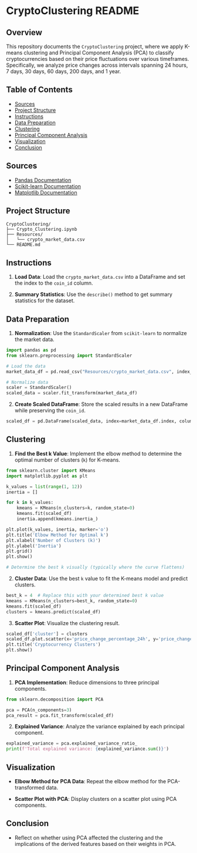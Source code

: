 # CryptoClustering README

## Overview

This repository documents the `CryptoClustering` project, where we apply K-means clustering and Principal Component Analysis (PCA) to classify cryptocurrencies based on their price fluctuations over various timeframes. Specifically, we analyze price changes across intervals spanning 24 hours, 7 days, 30 days, 60 days, 200 days, and 1 year.

## Table of Contents
- [Sources](#sources)
- [Project Structure](#project-structure)
- [Instructions](#instructions)
- [Data Preparation](#data-preparation)
- [Clustering](#clustering)
- [Principal Component Analysis](#principal-component-analysis)
- [Visualization](#visualization)
- [Conclusion](#conclusion)

## Sources
- [Pandas Documentation](https://pandas.pydata.org/docs/)
- [Scikit-learn Documentation](https://scikit-learn.org/stable/documentation.html)
- [Matplotlib Documentation](https://matplotlib.org/stable/contents.html)

## Project Structure
```
CryptoClustering/
├── Crypto_Clustering.ipynb
├── Resources/
│   └── crypto_market_data.csv
└── README.md
```

## Instructions

1. **Load Data**: Load the `crypto_market_data.csv` into a DataFrame and set the index to the `coin_id` column.

2. **Summary Statistics**: Use the `describe()` method to get summary statistics for the dataset.

## Data Preparation

1. **Normalization**: Use the `StandardScaler` from `scikit-learn` to normalize the market data.

```python
import pandas as pd
from sklearn.preprocessing import StandardScaler

# Load the data
market_data_df = pd.read_csv("Resources/crypto_market_data.csv", index_col="coin_id")

# Normalize data
scaler = StandardScaler()
scaled_data = scaler.fit_transform(market_data_df)
```

2. **Create Scaled DataFrame**: Store the scaled results in a new DataFrame while preserving the `coin_id`.

```python
scaled_df = pd.DataFrame(scaled_data, index=market_data_df.index, columns=market_data_df.columns)
```

## Clustering

1. **Find the Best k Value**: Implement the elbow method to determine the optimal number of clusters (`k`) for K-means.

```python
from sklearn.cluster import KMeans
import matplotlib.pyplot as plt

k_values = list(range(1, 12))
inertia = []

for k in k_values:
    kmeans = KMeans(n_clusters=k, random_state=0)
    kmeans.fit(scaled_df)
    inertia.append(kmeans.inertia_)

plt.plot(k_values, inertia, marker='o')
plt.title('Elbow Method for Optimal k')
plt.xlabel('Number of Clusters (k)')
plt.ylabel('Inertia')
plt.grid()
plt.show()

# Determine the best k visually (typically where the curve flattens)
```

2. **Cluster Data**: Use the best `k` value to fit the K-means model and predict clusters.

```python
best_k = 4  # Replace this with your determined best k value
kmeans = KMeans(n_clusters=best_k, random_state=0)
kmeans.fit(scaled_df)
clusters = kmeans.predict(scaled_df)
```

3. **Scatter Plot**: Visualize the clustering result.

```python
scaled_df['cluster'] = clusters
scaled_df.plot.scatter(x='price_change_percentage_24h', y='price_change_percentage_7d', c='cluster', colormap='rainbow')
plt.title('Cryptocurrency Clusters')
plt.show()
```

## Principal Component Analysis

1. **PCA Implementation**: Reduce dimensions to three principal components.

```python
from sklearn.decomposition import PCA

pca = PCA(n_components=3)
pca_result = pca.fit_transform(scaled_df)
```

2. **Explained Variance**: Analyze the variance explained by each principal component.

```python
explained_variance = pca.explained_variance_ratio_
print(f'Total explained variance: {explained_variance.sum()}')
```

## Visualization

- **Elbow Method for PCA Data**: Repeat the elbow method for the PCA-transformed data.

- **Scatter Plot with PCA**: Display clusters on a scatter plot using PCA components.

## Conclusion

- Reflect on whether using PCA affected the clustering and the implications of the derived features based on their weights in PCA.
